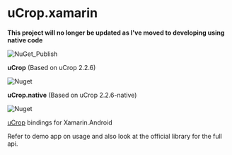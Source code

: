 # uCrop.xamarin

**This project will no longer be updated as I've moved to developing using native code**

![NuGet_Publish](https://github.com/eman1986/uCrop.xamarin/workflows/NuGet_Publish/badge.svg?branch=master)

**uCrop** (Based on uCrop 2.2.6)

![Nuget](https://img.shields.io/nuget/dt/yalantis.ucrop.xamarin)

**uCrop.native** (Based on uCrop 2.2.6-native)

![Nuget](https://img.shields.io/nuget/dt/yalantis.ucrop.native.xamarin)

[uCrop](https://github.com/Yalantis/uCrop) bindings for Xamarin.Android

Refer to demo app on usage and also look at the official library for the full api.
